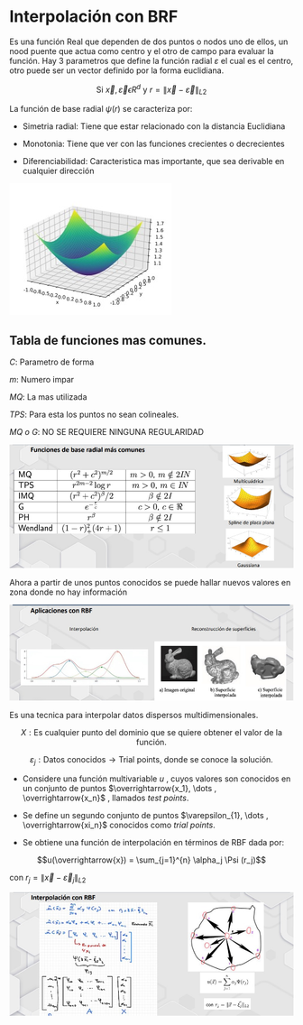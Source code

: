 # Interpolación con BRF

Es una función Real que dependen de dos puntos o nodos uno de ellos, un nood puente que actua como 
centro y el otro de campo para evaluar la función.
Hay 3 parametros que define la función radial $\varepsilon$ el cual es el centro, otro puede ser un
vector definido por la forma euclidiana.

$$\text{Si } \overrightarrow{x}, \overrightarrow{\varepsilon} \epsilon R^{d} \text{ y } r = \left \| \overrightarrow{x} - \overrightarrow{\varepsilon} \right \|_{L2}$$

La función de base radial $\psi (r)$ se caracteriza por:

- Simetria radial:
    Tiene que estar relacionado con la distancia Euclidiana

- Monotonia:
    Tiene que ver con las funciones crecientes o decrecientes

- Diferenciabilidad:
    Caracteristica mas importante, que sea derivable en cualquier dirección

![Alt text](Funciones%20de%20base%20radial.jpeg)

## Tabla de funciones mas comunes.
_C_: Parametro de forma

_m_: Numero impar

_MQ_: La mas utilizada

_TPS_: Para esta los puntos no sean colineales.

_MQ o G_: NO SE REQUIERE NINGUNA REGULARIDAD

![Alt text](Funciones%20de%20base%20radial%20mas%20comunes.jpeg)

Ahora a partir de unos puntos conocidos se puede hallar nuevos valores en zona donde no hay información

![Alt text](Aplicaciones%20con%20RBF.jpeg)

Es una tecnica para interpolar datos dispersos multidimensionales.

$$X: \text{Es cualquier punto del dominio que se quiere obtener el valor de la función.}$$

$${\varepsilon}_j: \text{Datos conocidos} \rightarrow  \text{Trial points, donde se conoce la solución}.$$

- Considere una función multivariable $u$ , cuyos valores son conocidos en un conjunto de puntos
$\overrightarrow{x_1}, \dots , \overrightarrow{x_n}$ , llamados _test points_.

- Se define un segundo conjunto de puntos $\varepsilon_{1}, \dots , \overrightarrow{xi_n}$ conocidos como _trial points_.

- Se obtiene una función de interpolación en términos de RBF dada por:

$$u(\overrightarrow{x}) = \sum_{j=1}^{n} \alpha_j \Psi (r_j)$$

$\text{con } r_j = \left \| \overrightarrow{x} - \overrightarrow{\varepsilon}_j \right \|_{L2}$

![Alt text](Interpolacion%20con%20RBF.jpeg)
